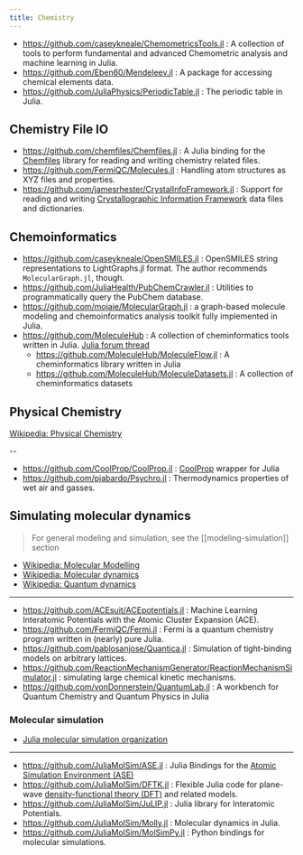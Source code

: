 ```yaml
---
title: Chemistry
---
```


- https://github.com/caseykneale/ChemometricsTools.jl : A collection of tools to perform fundamental and advanced Chemometric analysis and machine learning in Julia.
- https://github.com/Eben60/Mendeleev.jl : A package for accessing chemical elements data.
- https://github.com/JuliaPhysics/PeriodicTable.jl : The periodic table in Julia.

## Chemistry File IO

- https://github.com/chemfiles/Chemfiles.jl : A Julia binding for the [Chemfiles](https://github.com/chemfiles/chemfiles) library for reading and writing chemistry related files.
- https://github.com/FermiQC/Molecules.jl : Handling atom structures as XYZ files and properties.
- https://github.com/jamesrhester/CrystalInfoFramework.jl : Support for reading and writing [Crystallographic Information Framework](https://www.iucr.org/resources/cif) data files and dictionaries.

## Chemoinformatics

- https://github.com/caseykneale/OpenSMILES.jl : OpenSMILES string representations to LightGraphs.jl format. The author recommends `MolecularGraph.jl`, though.
- https://github.com/JuliaHealth/PubChemCrawler.jl : Utilities to programmatically query the PubChem database.
- https://github.com/mojaie/MolecularGraph.jl : a graph-based molecule modeling and chemoinformatics analysis toolkit fully implemented in Julia.
- https://github.com/MoleculeHub : A collection of cheminformatics tools written in Julia. [Julia forum thread](https://discourse.julialang.org/t/ann-moleculehub-a-set-of-cheminformatics-tools-in-julia/132415)
  - https://github.com/MoleculeHub/MoleculeFlow.jl : A cheminformatics library written in Julia
  - https://github.com/MoleculeHub/MoleculeDatasets.jl : A collection of cheminformatics datasets


## Physical Chemistry

[Wikipedia: Physical Chemistry](https://en.wikipedia.org/wiki/Category:Physical_chemistry)

--

- https://github.com/CoolProp/CoolProp.jl : [CoolProp](http://www.coolprop.org/) wrapper for Julia
- https://github.com/pjabardo/Psychro.jl : Thermodynamics properties of wet air and gasses.

## Simulating molecular dynamics

> For general modeling and simulation, see the [[modeling-simulation]] section

- [Wikipedia: Molecular Modelling](https://en.wikipedia.org/wiki/Category:Molecular_modelling)
- [Wikipedia: Molecular dynamics](https://en.wikipedia.org/wiki/Molecular_dynamics)
- [Wikipedia: Quantum dynamics](https://en.wikipedia.org/wiki/Quantum_dynamics)

---

- https://github.com/ACEsuit/ACEpotentials.jl : Machine Learning Interatomic Potentials with the Atomic Cluster Expansion (ACE).
- https://github.com/FermiQC/Fermi.jl : Fermi is a quantum chemistry program written in (nearly) pure Julia.
- https://github.com/pablosanjose/Quantica.jl : Simulation of tight-binding models on arbitrary lattices.
- https://github.com/ReactionMechanismGenerator/ReactionMechanismSimulator.jl : simulating large chemical kinetic mechanisms.
- https://github.com/vonDonnerstein/QuantumLab.jl : A workbench for Quantum Chemistry and Quantum Physics in Julia

### Molecular simulation

- [Julia molecular simulation organization](https://github.com/JuliaMolSim/)

---

- https://github.com/JuliaMolSim/ASE.jl : Julia Bindings for the [Atomic Simulation Environment (ASE)](https://wiki.fysik.dtu.dk/ase)
- https://github.com/JuliaMolSim/DFTK.jl : Flexible Julia code for plane-wave [density-functional theory (DFT)](https://en.wikipedia.org/wiki/Density_functional_theory) and related models.
- https://github.com/JuliaMolSim/JuLIP.jl : Julia library for Interatomic Potentials.
- https://github.com/JuliaMolSim/Molly.jl : Molecular dynamics in Julia.
- https://github.com/JuliaMolSim/MolSimPy.jl : Python bindings for molecular simulations.
